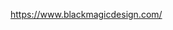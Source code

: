 
<!--
-->

https://www.blackmagicdesign.com/

<!-- vim: set autoindent expandtab sw=4 syntax=markdown: -->
